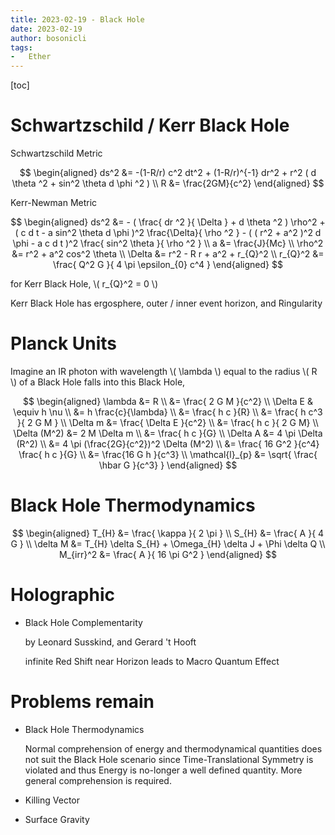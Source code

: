 ```yaml
---
title: 2023-02-19 - Black Hole
date: 2023-02-19
author: bosonicli
tags:
-   Ether
---
```


[toc]

# Schwartzschild / Kerr Black Hole

Schwartzschild Metric

$$
\begin{aligned}
    ds^2 &= -(1-R/r) c^2 dt^2 + (1-R/r)^{-1} dr^2 + r^2 ( d \theta ^2 + sin^2 \theta d \phi ^2 )    \\
    R &= \frac{2GM}{c^2}
\end{aligned}
$$

Kerr-Newman Metric

$$
\begin{aligned}
    ds^2 &= - ( \frac{ dr ^2 }{ \Delta } + d \theta ^2 ) \rho^2 + ( c d t - a sin^2 \theta d \phi )^2 \frac{\Delta}{ \rho ^2 } - ( ( r^2 + a^2 )^2 d \phi - a c d t )^2 \frac{ sin^2 \theta }{ \rho ^2 }    \\
    a &= \frac{J}{Mc}   \\
    \rho^2 &= r^2 + a^2 cos^2 \theta    \\
    \Delta &= r^2 - R r + a^2 + r_{Q}^2 \\
    r_{Q}^2 &= \frac{ Q^2 G }{ 4 \pi \epsilon_{0} c^4 }
\end{aligned}
$$

for Kerr Black Hole, \\( r_{Q}^2 = 0 \\)

Kerr Black Hole has ergosphere, outer / inner event horizon, and Ringularity

# Planck Units

Imagine an IR photon with wavelength \\( \lambda \\) equal to the radius \\( R \\) of a Black Hole falls into this Black Hole,

$$
\begin{aligned}
    \lambda &= R    \\
    &= \frac{ 2 G M }{c^2}  \\
    \Delta E & \equiv h \nu   \\
    &= h \frac{c}{\lambda}    \\
    &= \frac{ h c }{R}  \\
    &= \frac{ h c^3 }{ 2 G M }   \\
    \Delta m &= \frac{ \Delta E }{c^2}  \\
    &= \frac{ h c }{ 2 G M} \\
    \Delta (M^2) &= 2 M \Delta m  \\
    &= \frac{ h c }{G} \\
    \Delta A &= 4 \pi \Delta (R^2)  \\
    &= 4 \pi (\frac{2G}{c^2})^2 \Delta (M^2)    \\
    &= \frac{ 16 G^2 }{c^4} \frac{ h c }{G} \\
    &= \frac{16 G h }{c^3}  \\
    \mathcal{l}_{p} &= \sqrt{ \frac{ \hbar G }{c^3} }
\end{aligned}
$$

# Black Hole Thermodynamics

$$
\begin{aligned}
    T_{H} &= \frac{ \kappa }{ 2 \pi }   \\
    S_{H} &= \frac{ A }{ 4 G }  \\
    \delta M &= T_{H} \delta S_{H} + \Omega_{H} \delta J + \Phi \delta Q    \\
    M_{irr}^2 &= \frac{ A }{ 16 \pi G^2 }
\end{aligned}
$$

# Holographic

+   Black Hole Complementarity

    by Leonard Susskind, and Gerard 't Hooft

    infinite Red Shift near Horizon leads to Macro Quantum Effect

# Problems remain

+   Black Hole Thermodynamics

    Normal comprehension of energy and thermodynamical quantities does not suit the Black Hole scenario since Time-Translational Symmetry is violated and thus Energy is no-longer a well defined quantity. More general comprehension is required.

+   Killing Vector

+   Surface Gravity
